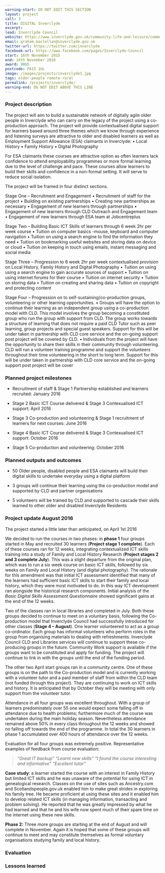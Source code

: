 ```yaml
---
warning-start: DO NOT EDIT THIS SECTION
layout: project
call: 3
title: DIGITAL Inverclyde
excerpt:
lead: Inverclyde Council
website: https://www.inverclyde.gov.uk/community-life-and-leisure/community-learning-development
email: graham.maclellan@inverclyde.gov.uk
twitter-url: https://twitter.com/inverclyde
facebook-url: https://www.facebook.com/pages/Inverclyde-Council
start: 16th November 2015
end: 16th November 2016
award: 9865
postcode: PA15 1UL
image: /images/projects/inverclyde1.jpg
tags: older-people remote-rural
permalink: /projects/inverclyde/
warning-end: DO NOT EDIT ABOVE THIS LINE
---
```


### Project description

The project will aim to build a sustainable network of digitally agile older people in Inverclyde who can carry on the legacy of the project using a co-production approach. The project will provide contextualised digital support for learners based around three themes which we know through experience and listening surveys are attractive to older and disabled learners as well as Employment Support Allowance (ESA) claimants in Inverclyde:
•	Local History
•	Family History
•	Digital Photography

For ESA claimants these courses are attractive option as often learners lack confidence to attend employability programmes or more formal learning due to the level of challenge and pace. These courses allow learners to build their skills and confidence in a non-formal setting. It will serve to reduce social isolation.

The project will be framed in four distinct sections.

Stage One – Recruitment and Engagement
•	Recruitment of staff for the project
•	Building on existing partnerships
•	Creating new partnerships as necessary
•	Engagement of new learners through partnerships
•	Engagement of new learners through CLD Outreach and Engagement team
•	Engagement of new learners through ESA team at Jobcentreplus

Stage Two – Building Basic ICT Skills of learners through 6 week 2hr per week course
•	Tuition on computer basics -mouse, keyboard and computer navigation
•	Tuition on using a search engine to find the information they need
•	Tuition on bookmarking useful websites and storing data on device or cloud
•	Tuition on keeping in touch using emails, instant messaging and social media

Stage Three – Progression to 6 week 2hr per week contextualised provision on Local History, Family History and Digital Photography
•	Tuition on using using a search engine to gain accurate sources of support
•	Tuition on using internet forums for their course
•	Tuition on internet security
•	Tuition on storing data
•	Tuition on creating and sharing data
•	Tuition on copyright and protecting content

Stage Four – Progression on to self-sustaining/co-production groups, volunteering or other learning opportunities.
•	Groups will have the option to continue their learning as an independent group using a co-production model with CLD. This model involves the group becoming a constituted group who run the group with support from CLD. The group works towards a structure of learning that does not require a paid CLD Tutor such as peer learning, group projects and special guest speakers. Support for this will be under taken in partnership with CLD core service and the on-going support post project will be covered by CLD.
•	Individuals from the project will have the opportunity to share their skills in their community through volunteering. CLD will run a volunteer training programme and support the volunteers throughout their time volunteering in the short to long term. Support for this will be under taken in partnership with CLD core service and the on-going support post project will be cover

### Planned project milestones

* Recruitment of staff & Stage 1 Partnership established and learners recruited: January 2016

* Stage 2 Basic ICT Course delivered & Stage 3 Contexualised ICT support: April 2016

* Stage 3 Co-production and volunteering & Stage 1 recruitment of learners for next courses: June 2016

* Stage 4 Basic ICT Course delivered & Stage 3 Contexualised ICT support: October 2016

* Stage 5 Co-production and volunteering: October 2016

### Planned outputs and outcomes

* 50 Older people, disabled people and ESA claimants will build their digital skills to undertake everyday using a digital platform

* 3 groups will continue their learning using the co-production model and supported by CLD and partner organisations

* 5 volunteers will be trained by CLD and supported to cascade their skills learned to other older and disabled Inverclyde Residents

### Project update August 2016

The project started a little later than anticipated, on April 1st 2016

We decided to run the courses in two phases: in **phase 1** four groups started in May and recruited 30 learners (**Project stage 1 complete**). Each of these courses ran for 12 weeks, integrating contextualized ICT skills training into a study of Family and Local History Research (**Project stages 2 and 3 complete July**).  This was a slight departure from the original plan, which was to run a six week course on basic ICT skills, followed by six weeks on Family and Local History (and digital photography).  The rationale for this amendment was that initial ICT assessment identified that many of the learners had sufficient basic ICT skills to start their family and local history, which they were most motivated to do.  In this way ICT development ran alongside the historical research components. Initial analysis of the *Basic Digital Skills Assessment Questionnaire* showed significant gains at the end of the 12 weeks.

Two of the classes ran in local libraries and completed in July.  Both these groups decided to continue to meet on a voluntary basis, following the Co-production model that Inverclyde Council had successfully introduced for other classes (**Stage 4 – August**).  One learner volunteered to act as a group co-ordinator. Each group has informal volunteers who perform roles in the group from organising materials to dealing with refreshments.  Inverclyde Council CLD and Libraries services will continue to support these co-producing groups in the future. Community Work support is available if the groups want to be constituted and apply for funding. The project will continue to link in with the groups until the end of the funding period.

The other two April start groups ran in a community centre.  One of these groups is on the path to the Co-production model and is currently working with a volunteer tutor and a paid member of staff from within the CLD team (not funded through this project). They are continuing to work on ICT skills and history. It is anticipated that by October they will be meeting with only support from the volunteer tutor.

Attendance in all four groups was excellent throughout. With a group of learners predominately over 55 one would expect some falling off in attendance due to health problems; furthermore much of the course was undertaken during the main holiday season.  Nevertheless attendance remained above 50% in every class throughout the 12 weeks and showed no falling off towards the end of the programme.   In total the 30 learners in phase 1 accumulated over 400 hours of attendance over the 12 weeks.

Evaluation for all four groups was extremely positive.   Representative examples of feedback from course evaluation:

> *“Great IT backup” “Learnt new skills” “I found the course interesting and informative” “Excellent tutor”*

**Case study**: a learner started the course with an interest in Family History but limited ICT skills and he was unaware of the potential for using ICT in genealogical research.  Classes on the use of sites such as Ancestry.com and Scotlandspeople.gov.uk enabled him to make great strides in exploring his family tree. He became proficient at using these sites and it enabled him to develop related ICT skills (in managing information, transacting and problem solving).  He reported that he was greatly impressed by what he had learned and that he and his wife now spent much of their spare time on the internet using these new skills.

**Phase 2:**  Three more groups are starting at the end of August and will complete in November.  Again it is hoped that some of these groups will continue to meet and may constitute themselves as formal voluntary organisations studying family and local history.

### Evaluation


### Lessons learned



